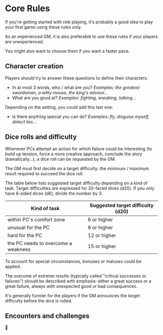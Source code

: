 # Core Rules

If you're getting started with role playing, it's probably a good idea to play your first game using these rules only.

As an experienced GM, it is also preferable to use these rules if your players are unexperienced.

You might also want to choose them if you want a faster pace.

## Character creation

Players should try to answer these questions to define their characters:
- In at most 3 words, who / what are you? *Examples: the greatest swordsman, a witty mouse, the king's advisor...*
- What are you good at? *Examples: fighting, sneaking, talking...* 

Depending on the setting, you could add this last one:
- Is there anything special you can do? *Examples: fly, disguise myself, detect lies...*

## Dice rolls and difficulty

Whenever PCs attempt an action for which failure could be interesting (to build up tension, force a more creative approach, conclude the story dramatically...), a dice roll can be requested by the GM.

The GM must first decide on a target difficulty: the minimum / maximum result required to succeed the dice roll.

The table below lists suggested target difficulty depending on a kind of task.
Target difficulties are expressed for 20-faced dices (d20). If you only have 6-sided dices (d6), divide the number by 3.

| Kind of task                        | Suggested target difficulty (d20) |
| ----------------------------------- | --------------------------------- |
| within PC's comfort zone            | 6 or higher                       |
| unusual for the PC                  | 9 or higher                       |
| hard for the PC                     | 12 or higher                      |
| the PC needs to overcome a weakness | 15 or higher                      |

To account for special circumstances, bonuses or maluses could be applied.

The outcome of extreme results (typically called "critical successes or failures") should be described with emphasis: either a great success or a great failure, always with unexpected good or bad consequences.

It's generally funnier for the players if the GM announces the target difficulty before the dice is rolled.

## Encounters and challenges

🚧